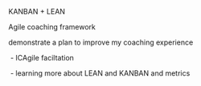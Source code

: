 KANBAN + LEAN

Agile coaching framework

demonstrate a plan to improve my coaching experience 

 \- ICAgile faciltation

 \- learning more about LEAN and KANBAN and metrics